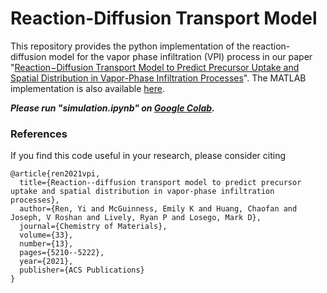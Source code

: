 # Reaction-Diffusion Transport Model

This repository provides the python implementation of the reaction-diffusion model for the vapor phase infiltration (VPI) process in our paper "[Reaction−Diffusion Transport Model to Predict Precursor Uptake and Spatial Distribution in Vapor-Phase Infiltration Processes][1]". The MATLAB implementation is also available [here][2]. 

***Please run "simulation.ipynb" on [Google Colab][3].***

### References

If you find this code useful in your research, please consider citing

```
@article{ren2021vpi,
  title={Reaction--diffusion transport model to predict precursor uptake and spatial distribution in vapor-phase infiltration processes},
  author={Ren, Yi and McGuinness, Emily K and Huang, Chaofan and Joseph, V Roshan and Lively, Ryan P and Losego, Mark D},
  journal={Chemistry of Materials},
  volume={33},
  number={13},
  pages={5210--5222},
  year={2021},
  publisher={ACS Publications}
}
```

[1]:https://pubs.acs.org/doi/10.1021/acs.chemmater.1c01283
[2]:https://github.com/yren48/Reaction_Diffusion_Model
[3]:https://colab.research.google.com/github/BillHuang01/Reaction-Diffusion_Transport_Model/blob/main/simulation.ipynb